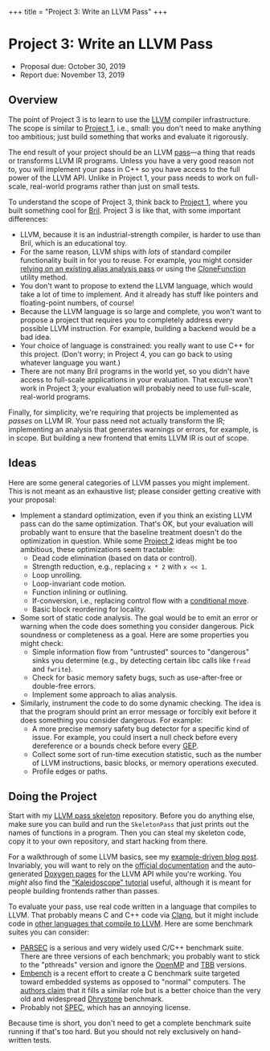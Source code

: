 +++
title = "Project 3: Write an LLVM Pass"
+++
# Project 3: Write an LLVM Pass

- Proposal due: October 30, 2019
- Report due: November 13, 2019


## Overview

The point of Project 3 is to learn to use the [LLVM][] compiler infrastructure.
The scope is similar to [Project 1][p1], i.e., small: you don't need to make anything too ambitious; just build something that works and evaluate it rigorously.

The end result of your project should be an LLVM [pass][llvm pass]—a thing that reads or transforms LLVM IR programs.
Unless you have a very good reason not to, you will implement your pass in C++ so you have access to the full power of the LLVM API.
Unlike in Project 1, your pass needs to work on full-scale, real-world programs rather than just on small tests.

To understand the scope of Project 3, think back to [Project 1][p1], where you built something cool for [Bril][].
Project 3 is like that, with some important differences:

- LLVM, because it is an industrial-strength compiler, is harder to use than Bril, which is an educational toy.
- For the same reason, LLVM ships with _lots_ of standard compiler functionality built in for you to reuse. For example, you might consider [relying on an existing alias analysis pass][using-aa] or using the [CloneFunction][] utility method.
- You don't want to propose to extend the LLVM language, which would take a lot of time to implement. And it already has stuff like pointers and floating-point numbers, of course!
- Because the LLVM language is so large and complete, you won't want to propose a project that requires you to completely address every possible LLVM instruction. For example, building a backend would be a bad idea.
- Your choice of language is constrained: you really want to use C++ for this project. (Don't worry; in Project 4, you can go back to using whatever language you want.)
- There are not many Bril programs in the world yet, so you didn't have access to full-scale applications in your evaluation. That excuse won't work in Project 3; your evaluation will probably need to use full-scale, real-world programs.

Finally, for simplicity, we're requiring that projects be implemented as _passes_ on LLVM IR.
Your pass need not actually transform the IR; implementing an analysis that generates warnings or errors, for example, is in scope.
But building a new frontend that emits LLVM IR is out of scope.

[llvm]: https://llvm.org
[llvm pass]: http://llvm.org/docs/WritingAnLLVMPass.html
[bril]: https://github.com/sampsyo/bril/
[p1]: @/project/1.md
[p2]: @/project/2.md
[using-aa]: https://llvm.org/docs/AliasAnalysis.html#using-alias-analysis-results
[CloneFunction]: https://llvm.org/doxygen/namespacellvm.html#aedeb89fa4ceb608d9d49bcd53ddcd2c1


## Ideas

Here are some general categories of LLVM passes you might implement.
This is not meant as an exhaustive list; please consider getting creative with your proposal:

- Implement a standard optimization, even if you think an existing LLVM pass can do the same optimization. That's OK, but your evaluation will probably want to ensure that the baseline treatment doesn't do the optimization in question. While some [Project 2][p2] ideas might be too ambitious, these optimizations seem tractable:
    - Dead code elimination (based on data or control).
    - Strength reduction, e.g., replacing `x * 2` with `x << 1`.
    - Loop unrolling.
    - Loop-invariant code motion.
    - Function inlining or outlining.
    - If-conversion, i.e., replacing control flow with a [conditional move][select].
    - Basic block reordering for locality.
- Some sort of static code analysis. The goal would be to emit an error or warning when the code does something you consider dangerous. Pick soundness or completeness as a goal. Here are some properties you might check:
    - Simple information flow from "untrusted" sources to "dangerous" sinks you determine (e.g., by detecting certain libc calls like `fread` and `fwrite`).
    - Check for basic memory safety bugs, such as use-after-free or double-free errors.
    - Implement some approach to alias analysis.
- Similarly, instrument the code to do some dynamic checking. The idea is that the program should print an error message or forcibly exit before it does something you consider dangerous. For example:
    - A more precise memory safety bug detector for a specific kind of issue. For example, you could insert a null check before every dereference or a bounds check before every [GEP][].
    - Collect some sort of run-time execution statistic, such as the number of LLVM instructions, basic blocks, or memory operations executed.
    - Profile edges or paths.


## Doing the Project

Start with my [LLVM pass skeleton][skeleton] repository.
Before you do anything else, make sure you can build and run the `SkeletonPass` that just prints out the names of functions in a program.
Then you can steal my skeleton code, copy it to your own repository, and start hacking from there.

For a walkthrough of some LLVM basics, see my [example-driven blog post][llvm-blog].
Invariably, you will want to rely on the [official documentation][docs] and the auto-generated [Doxygen pages][doxygen] for the LLVM API while you're working.
You *might* also find the ["Kaleidoscope" tutorial][llvmtut] useful, although it is meant for people building frontends rather than passes.

To evaluate your pass, use real code written in a language that compiles to LLVM.
That probably means C and C++ code via [Clang][], but it might include code in [other languages that compile to LLVM][frontends].
Here are some benchmark suites you can consider:

* [PARSEC][] is a serious and very widely used C/C++ benchmark suite. There are three versions of each benchmark; you probably want to stick to the "pthreads" version and ignore the [OpenMP][] and [TBB][] versions.
* [Embench][] is a recent effort to create a C benchmark suite targeted toward embedded systems as opposed to "normal" computers. The [authors claim][embench-post] that it fills a similar role but is a better choice than the very old and widespread [Dhrystone][] benchmark.
* Probably not [SPEC][], which has an annoying license.

Because time is short, you don't need to get a complete benchmark suite running if that's too hard.
But you should not rely exclusively on hand-written tests.

[project]: @/project/_index.md
[skeleton]: https://github.com/sampsyo/llvm-pass-skeleton/tree/noauto
[llvm-blog]: http://www.cs.cornell.edu/~asampson/blog/llvm.html
[docs]: http://releases.llvm.org/9.0.0/docs/index.html
[doxygen]: https://llvm.org/doxygen/
[clang]: https://clang.llvm.org
[llvmtut]: https://llvm.org/docs/tutorial/MyFirstLanguageFrontend/index.html
[frontends]: https://en.wikipedia.org/wiki/LLVM#Front_ends
[spec]: https://www.spec.org
[parsec]: https://parsec.cs.princeton.edu
[tbb]: https://github.com/intel/tbb
[openmp]: https://www.openmp.org
[embench]: https://www.embench.org
[embench-post]: https://www.sigarch.org/embench-recruiting-for-the-long-overdue-and-deserved-demise-of-dhrystone-as-a-benchmark-for-embedded-computing/
[dhrystone]: https://en.wikipedia.org/wiki/Dhrystone
[gep]: http://llvm.org/docs/GetElementPtr.html
[select]: https://llvm.org/docs/LangRef.html#select-instruction
